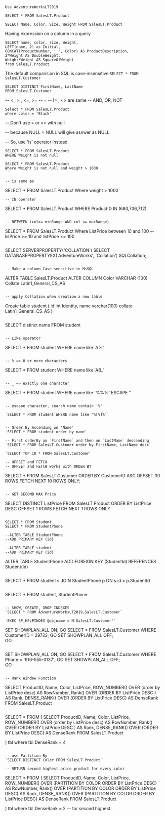 
`Use AdventureWorksLT2019`

`SELECT * FROM SalesLT.Product`

`SELECT Name, Color, Size, Weight FROM SalesLT.Product`

Having expression on a column in a query

```
SELECT name, color, size, Weight, 
LEFT(name, 2) as Initial,
CONCAT(ProductNumber, ' ', Color) AS ProductDescription,
2*Weight AS DoubleWeight,
Weight*Weight AS SquareOfWeight 
from SalesLT.Product
```

The default comparision in SQL is case-insensitive
`SELECT * FROM SalesLT.Customer`

```
SELECT DISTINCT FirstName, LastName
FROM SalesLT.Customer
```

-- < , > , <=, >=
-- =
-- != , <> are same
-- AND, OR, NOT

```
Select * FROM SalesLT.Product
where color = 'Black'
```

-- Don't use = or <> with null

-- because NULL = NULL will give asnwer as NULL

-- So, use 'is' operator instead

```
SELECT * FROM SalesLT.Product
WHERE Weight is not null
```

```
SELECT * FROM SalesLT.Product
Where Weight is not null and weight > 1000
``

-- is same as

```
SELECT * FROM SalesLT.Product
Where weight > 1000
```
-- IN operator

```
SELECT * FROM SalesLT.Product
WHERE ProductID IN (680,706,712)
```

-- BETWEEN (col>= minRange AND col <= maxRange)

```
SELECT * FROM SalesLT.Product
Where ListPrice between 10 and 100 -- lisPrice >= 10 and listPrice <= 100
```

```
SELECT SERVERPROPERTY('COLLATION')
SELECT DATABASEPROPERTYEX('AdventureWorks', 'Collation') SQLCollation;
```

-- Make a column Case sensitive in MsSQL

```
ALTER TABLE SalesLT.Product
	ALTER COLUMN Color VARCHAR (100)
	Collate Latin1_General_CS_AS 
```

-- apply Collation when creation a new table
```
Create table student
(
id int Identity, 
name varchar(100) collate Latin1_General_CS_AS
)
```

```
SELECT distinct name FROM student
```

-- Like operator
```
SELECT * FROM student WHERE name like 'A%'
```

-- % => 0 or more characters

```
SELECT * FROM student WHERE name like 'AB_'
```

-- _ => exactly one character

```
SELECT * FROM student WHERE name like '%\%%' ESCAPE '\'
```

-- escape character, search name contain '%'

`SELECT * FROM student WHERE name like '%[%]%'`


-- Order By Ascending on 'Name'
`SELECT * FROM student order by name`

-- First orderBy on `FirstName` and then on `LastName` descending
`SELECT * FROM SalesLT.Customer order by FirstName, LastName desc`

`SELECT TOP 10 * FROM SalesLT.Customer`

-- OFFSET and FETCH
-- OFFSET and FETCH works with ORDER BY
```
SELECT * FROM SalesLT.Customer
ORDER BY CustomerID ASC OFFSET 30 ROWS
FETCH NEXT 10 ROWS ONLY;
```

-- GET SECOND MAX Price
```
SELECT DISTINCT ListPrice FROM SalesLT.Product
ORDER BY ListPrice DESC
OFFSET 1 ROWS FETCH NEXT 1 ROWS ONLY
```

SELECT * FROM Student
SELECT * FROM StudentPhone

--ALTER TABLE StudentPhone
--ADD PRIMARY KEY (id)

--ALTER TABLE student
--ADD PRIMARY KEY (id)

```
ALTER TABLE StudentPhone
ADD FOREIGN KEY (StudentId) REFERENCES Student(id)
```

```
SELECT * 
FROM student s
JOIN StudentPhone p 
ON s.id = p.StudentId
```

```
SELECT * 
FROM student,
StudentPhone 
```

-- SHOW, CREATE, DROP INDEXES
`SELECT * FROM AdventureWorksLT2019.SalesLT.Customer`

`EXEC SP_HELPINDEX @objname = N'SalesLT.Customer'`

```
SET SHOWPLAN_ALL ON; 
GO
SELECT * FROM SalesLT.Customer WHERE CustomerID = 29722;
GO
SET SHOWPLAN_ALL OFF;  
GO 
```

```
SET SHOWPLAN_ALL ON; 
GO
SELECT * FROM SalesLT.Customer WHERE Phone = '916-555-0137';
GO
SET SHOWPLAN_ALL OFF;  
GO
```

-- Rank Window Function
```
SELECT ProductID, Name, Color, ListPrice,
	ROW_NUMBER() OVER (order by ListPrice desc) AS RowNumber,
	Rank() OVER (ORDER BY ListPrice DESC ) AS Rank,
	DENSE_RANK() OVER (ORDER BY ListPrice DESC) AS DenseRank
FROM SalesLT.Product 
```

```
SELECT * 
FROM 
(
	SELECT ProductID, Name, Color, ListPrice,
		ROW_NUMBER() OVER (order by ListPrice desc) AS RowNumber,
		Rank() OVER (ORDER BY ListPrice DESC ) AS Rank,
		DENSE_RANK() OVER (ORDER BY ListPrice DESC) AS DenseRank
	FROM SalesLT.Product 

) tbl
where tbl.DenseRank = 4
```

-- use Partition By
`SELECT DISTINCT Color FROM SalesLT.Product`

-- RETURN second highest price product for every color
```
SELECT * 
FROM 
(
	SELECT ProductID, Name, Color, ListPrice,
		ROW_NUMBER() OVER (PARTITION BY COLOR ORDER BY ListPrice DESC) AS RowNumber,
		Rank() OVER (PARTITION BY COLOR ORDER BY ListPrice DESC) AS Rank,
		DENSE_RANK() OVER (PARTITION BY COLOR ORDER BY ListPrice DESC) AS DenseRank
	FROM SalesLT.Product 

) tbl
where tbl.DenseRank = 2 -- for second highest
```